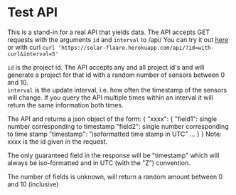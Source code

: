 # Test API
This is a stand-in for a real API that yields data.
The API accepts GET requests with the arguments `id` and `interval` to /api/
You can try it out [here](https://solar-flaare.herokuapp.com/api/?id=myproject&interval=5) or with curl `curl 'https://solar-flaare.herokuapp.com/api/?id=with-curl&interval=5'`

`id` is the project id.  The API accepts any and all project id's and will generate a project for that id with a random number of sensors between 0 and 10.  
`interval` is the update interval, i.e. how often the timestamp of the sensors will change.  If you query the API multiple times within an interval it will return the same information both times.

The API and returns a json object of the form:
{
  "xxxx": {
    "field1":  single number corresponding to timestamp
    "field2": single number corresponding to time stamp
    "timestamp": "isoformatted time stamp in UTC"
...
    }
}
Note: xxxx is the id given in the request.

The only guaranteed field in the response will be "timestamp" which will always be iso-formatted and in UTC (with the "Z") convention.

The number of fields is unknown, will return a random amount between 0 and 10 (inclusive)